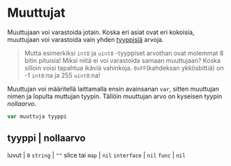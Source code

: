 # Muuttujat

Muuttujaan voi varastoida jotain. Koska eri asiat ovat eri kokoisia, muuttujaan voi varastoida vain yhden [tyyppisiä](tyypit.md) arvoja.

>Mutta esimerkiksi `int8` ja `uint8` -tyyppiset arvothan ovat molemmat 8 bitin pituisia! Miksi niitä ei voi varastoida samaan muuttujaan? Koska silloin voisi tapahtua ikäviä vahinkoja. `0xFF`(kahdeksan ykkösbittiä) on -1 `int8`:na ja 255 `uint8`:na!

Muuttujan voi määritellä laittamalla ensin avainsanan `var`, sitten muuttujan nimen ja lopulta muttujan tyypin. Tällöin muuttujan arvo on kyseisen tyypin _nollaarvo_.

```Go
var muuttuja tyyppi
```

tyyppi | nollaarvo
--------------------
luvut | `0`
`string` | `""`
slice tai `map` | `nil`
`interface` | `nil`
`func` | `nil`

```Go

```